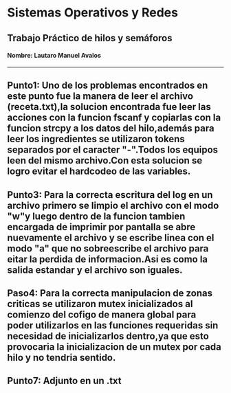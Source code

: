 # Sistemas Operativos y Redes

## Trabajo Práctico de hilos y semáforos


#### Nombre: Lautaro Manuel Avalos
------------------------------------
Punto1:
    Uno de los problemas encontrados en este punto fue la manera de leer el archivo (receta.txt),la solucion encontrada fue leer las acciones con la funcion fscanf y copiarlas con la funcion strcpy a los datos del hilo,además para leer los ingredientes se utilizaron tokens separados por el caracter "-".Todos los equipos leen del mismo archivo.Con esta solucion se logro evitar el hardcodeo de las variables.
------    
Punto3:
    Para la correcta escritura del log en un archivo primero se limpio el archivo con el modo "w"y luego dentro de la funcion tambien encargada de imprimir por pantalla se abre nuevamente el archivo y se escribe linea con el modo "a" que no sobreescribe el archivo para eitar la perdida de informacion.Asi es como la salida estandar y el archivo son iguales.
------
Paso4:
  Para la correcta manipulacion de zonas criticas se utilizaron mutex inicializados al comienzo del cofigo de manera global para poder utilizarlos en las funciones requeridas sin necesidad de inicializarlos dentro,ya que esto provocaria la inicializacion de un mutex por cada hilo y no tendria sentido.
------
Punto7:
Adjunto en un .txt
-------

